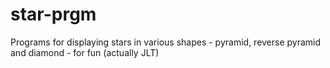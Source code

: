 # star-prgm
Programs for displaying stars in various shapes - pyramid, reverse pyramid and diamond - for fun (actually JLT)
